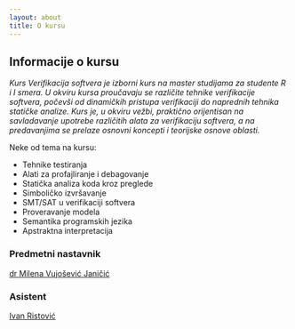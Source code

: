 ```yaml
---
layout: about
title: O kursu
---
```


## Informacije o kursu

*Kurs Verifikacija softvera je izborni kurs na master studijama za studente R i I smera. U okviru kursa proučavaju se različite tehnike verifikacije softvera, počevši od dinamičkih pristupa verifikaciji do naprednih tehnika statičke analize. Kurs je, u okviru vežbi, praktično orijentisan na savladavanje upotrebe različitih alata za verifikaciju softvera, a na predavanjima se prelaze osnovni koncepti i teorijske osnove oblasti.*

Neke od tema na kursu:
- Tehnike testiranja
- Alati za profajliranje i debagovanje
- Statička analiza koda kroz preglede
- Simboličko izvršavanje
- SMT/SAT u verifikaciji softvera
- Proveravanje modela
- Semantika programskih jezika
- Apstraktna interpretacija

### Predmetni nastavnik
[dr Milena Vujošević Janičić](http://poincare.matf.bg.ac.rs/~milena/)

### Asistent
[Ivan Ristović](http://poincare.matf.bg.ac.rs/~ivan_ristovic/)
